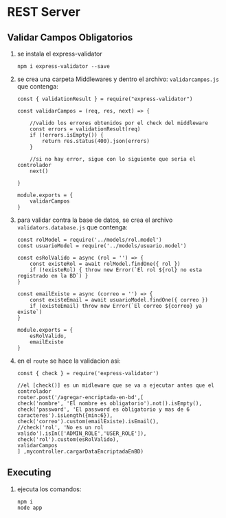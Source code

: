 # REST Server

## Validar Campos Obligatorios

1.  se instala el express-validator

    ```
    npm i express-validator --save
    ```

2. se crea una carpeta Middlewares y dentro el archivo: `validarcampos.js` que contenga:

    ```JS
    const { validationResult } = require("express-validator")

    const validarCampos = (req, res, next) => {

        //valido los errores obtenidos por el check del middleware
        const errors = validationResult(req)
        if (!errors.isEmpty()) {
            return res.status(400).json(errors)
        }

        //si no hay error, sigue con lo siguiente que seria el controlador
        next()

    }

    module.exports = {
        validarCampos
    }
    ```

3. para validar contra la base de datos, se crea el archivo `validators.database.js` que contenga:

    ```JS
    const rolModel = require('../models/rol.model')
    const usuarioModel = require('../models/usuario.model')

    const esRolValido = async (rol = '') => {
        const existeRol = await rolModel.findOne({ rol })
        if (!existeRol) { throw new Error(`El rol ${rol} no esta registrado en la BD`) }
    }

    const emailExiste = async (correo = '') => {
        const existeEmail = await usuarioModel.findOne({ correo })
        if (existeEmail) throw new Error(`El correo ${correo} ya existe`)
    }

    module.exports = {
        esRolValido,
        emailExiste
    }
    ```

4. en el `route` se hace la validacion asi:

    ```JS
    const { check } = require('express-validator')

    //el [check()] es un midleware que se va a ejecutar antes que el controlador
    router.post('/agregar-encriptada-en-bd',[
    check('nombre', 'El nombre es obligatorio').not().isEmpty(),
    check('password', 'El password es obligatorio y mas de 6 caracteres').isLength({min:6}),
    check('correo').custom(emailExiste).isEmail(),
    //check('rol', 'No es un rol valido').isIn(['ADMIN_ROLE','USER_ROLE']),
    check('rol').custom(esRolValido),
    validarCampos
    ] ,mycontroller.cargarDataEncriptadaEnBD)
    ```

## Executing 

1. ejecuta los comandos:

    ```
    npm i
    node app
    ```